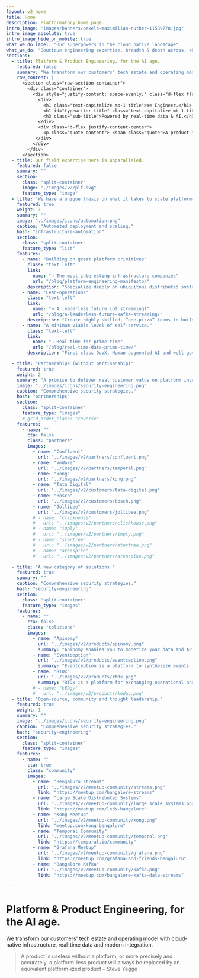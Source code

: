 ```yaml
---
layout: v2_home
title: Home
description: Platformatory home page.
intro_image: "images/banners/pexels-maximilian-ruther-11589778.jpg"
intro_image_absolute: true
intro_image_hide_on_mobile: true
what_we_do_label: "Our superpowers in the cloud native landscape"
what_we_do: "Boutique engineering expertise, breadth & depth across, <br><strong>Hyperscale Data, Event Streaming, Machine Learning and API-based connectivity</strong>."
sections:
  - title: Platform & Product Engineering, for the AI age.
    featured: false
    summary: "We transform our customers' tech estate and operating model with cloud-native infrastructure, real-time data and modern integration."
    raw_content: |
      <section class="raw-section-container">
        <div class="container">
          <div style="justify-content: space-evenly;" class="d-flex flex-column h-100 ">
            <div>
              <h1 class="text-capitalize mb-1 title">We Engineer.</h1>
              <h1 id="typewriter-title" class="text-capitalize mb-1 title">Platforms & Products.</h1>
              <h3 class="sub-title">Powered by real-time data & AI.</h3>
            </div>
            <div class="d-flex justify-content-center">
              <p class="quote-content"> <span class="quote">A product is useless without a platform, or more precisely and accurately, a platform-less product will always be replaced by an equivalent platform-ized product</span>  – Steve Yegge</p>
           </div>
          </div>  
        </div>
      </section>
  - title: Our field expertise here is unparalleled. 
    featured: false
    summary: ""
    section:
      class: "split-container"
      image: "./images/v2/plf.svg"
      feature_type: "image"
  - title: "We have a unique thesis on what it takes to scale platform-led products."
    featured: true
    weight: 3
    summary: ""
    image: "../images/icons/automation.png"
    caption: "Automated deployment and scaling."
    hash: "infrastructure-automation"
    section:
      class: "split-container"
      feature_type: "list"
    features:
      - name: "Building on great platform primitives"
        class: "text-left"
        link:
          name: "→ The most interesting infrastructure companies"
          url: "/blog/platform-engineering-manifesto/"
        description: "Specialize deeply on ubiquitous distributed systems interfaces(such as Apache Kafka, Kubernetes, PostgreSQL, Temporal and more). These are the building blocks."
      - name: "Lean-operations"
        class: "text-left"
        link:
          name: "→ A leaderless future (of streaming)"
          url: "/blog/a-leaderless-future-kafka-streaming/"
        description: "Create highly skilled, “one-pizza” teams to build & operate platforms that extract common cross-cutting concerns."
      - name: "A minimum viable level of self-service."
        class: "text-left"
        link:
          name: "→ Real-time for prime-time"
          url: "/blog/real-time-data-prime-time/"
        description: "First class DevX, Human augmented AI and well governed, secure foundational tooling (for just about everything)"

  - title: "Partnerships (without partisanship)"
    featured: true
    weight: 2
    summary: "A promise to deliver real customer value on platform investments. "
    image: "../images/icons/security-engineering.png"
    caption: "Comprehensive security strategies."
    hash: "partnerships"
    section:
      class: "split-container"
      feature_type: "images"
      # grid_order_class: "reverse"
    features: 
      - name: ""
        cta: false
        class: "partners"
        images: 
          - name: "Confluent"
            url: "../images/v2/partners/confluent.png"
          - name: "VmWare"
            url: "../images/v2/partners/temporal.png"
          - name: "kong"
            url: "../images/v2/partners/kong.png"
          - name: "Tata Digital"
            url: "../images/v2/customers/tata-digital.png"
          - name: "Bosch"
            url: "../images/v2/customers/bosch.png"
          - name: "Jollibee"
            url: "../images/v2/customers/jollibee.png"
          # - name: "clickhouse"
          #   url: "../images/v2/partners/clickhouse.png"
          # - name: "imply"
          #   url: "../images/v2/partners/imply.png"
          # - name: "startree"
          #   url: "../images/v2/partners/startree.png"
          # - name: "areospike"
          #   url: "../images/v2/partners/areospike.png"

  - title: "A new category of solutions."
    featured: true
    summary: ""
    caption: "Comprehensive security strategies."
    hash: "security-engineering"
    section:
      class: "split-container"
      feature_type: "images"
    features:
      - name: ""
        cta: false
        class: "solutions"
        images:
          - name: "Apinomy" 
            url: "../images/v2/products/apinomy.png"
            summary: "Apinomy enables you to monetize your data and APIs by bundling them into meaningful products."
          - name: "Eventception"
            url: "../images/v2/products/eventception.png"
            summary: "Eventception is a platform to synthesize events from API transactions."
          - name: "RTDx"
            url: "../images/v2/products/rtdx.png"
            summary: "RTDx is a platform for exchanging operational and analytical data in real-time."
          # - name: "kEDgy"
          #   url: "../images/v2/products/kedgy.png"
  - title: "Open-source, community and thought leadership."
    featured: true
    weight: 1
    summary: ""
    image: "../images/icons/security-engineering.png"
    caption: "Comprehensive security strategies."
    hash: "security-engineering"
    section:
      class: "split-container"
      feature_type: "images"
    features: 
      - name: ""
        cta: true
        class: "community"
        images: 
          - name: "Bengaluru streams"
            url: "../images/v2/meetup-community/streams.png"
            link: "https://meetup.com/bangalore-streams"
          - name: "Large Scale Distributed Systems"
            url: "../images/v2/meetup-community/large_scale_systems.png"
            link: "https://meetup.com/lsds-bangalore"
          - name: "Kong Meetup"
            url: "../images/v2/meetup-community/kong.png"
            link: "meetup.com/kong-bengaluru"
          - name: "Temporal Community"
            url: "../images/v2/meetup-community/temporal.png"
            link: "https://temporal.io/community"
          - name: "Grafana Meetup"
            url: "../images/v2/meetup-community/grafana.png"
            link: "https://meetup.com/grafana-and-friends-bengaluru"
          - name: "Bangalore Kafka"
            url: "../images/v2/meetup-community/kafka.png"
            link: "https://meetup.com/bangalore-kafka-data-streams"

--- 
```


# Platform & Product Engineering, for the AI age.

We transform our customers' tech estate and operating model with cloud-native infrastructure, real-time data and modern integration.

> A product is useless without a platform, or more precisely and accurately, a platform-less product will always be replaced by an equivalent platform-ized product – Steve Yegge 
